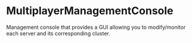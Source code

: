 # MultiplayerManagementConsole
Management console that provides a GUI allowing you to modify/monitor each server and its corresponding cluster.
